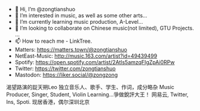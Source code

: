- 👋 Hi, I’m @zongtianshuo
- 👀 I’m interested in music, as well as some other arts...
- 🌱 I’m currently learning music production, A-Level...
- 💞️ I’m looking to collaborate on Chinese music(not limited), GTU Projects. ...
- 📫 How to reach me - LinkTree.
- Matters: https://matters.town/@zongtianshuo
- NetEast-Music: http://music.163.com/artist?id=49439499
- Spotify: https://open.spotify.com/artist/2Atls5amzqFIgZpAi0RPw
- Twitter: https://twitter.com/zongtianshuo
- Mastodon: https://liker.social/@zongzong

渴望路演的踨天朔Leo
独立音乐人、歌手、学生、作词，成分略杂
Music Producer, Singer, Student, Violin
Learning...爭做銳評大王！
网易云, Twitter, Ins, Spoti.
现居香港，偶尔深圳北京

<!---
zongtianshuo/zongtianshuo is a ✨ special ✨ repository because its `README.md` (this file) appears on your GitHub profile.
You can click the Preview link to take a look at your changes.
--->
